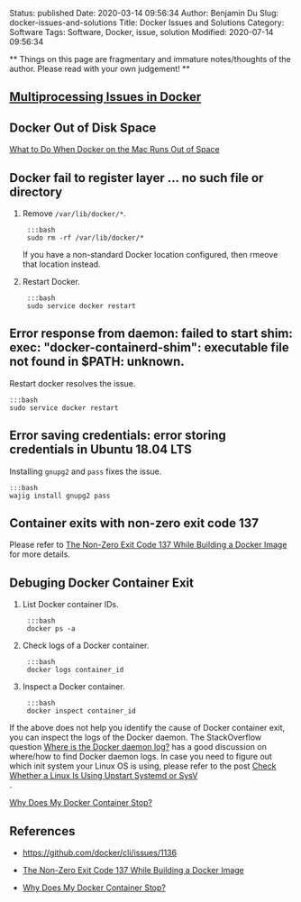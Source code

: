 Status: published
Date: 2020-03-14 09:56:34
Author: Benjamin Du
Slug: docker-issues-and-solutions
Title: Docker Issues and Solutions
Category: Software
Tags: Software, Docker, issue, solution
Modified: 2020-07-14 09:56:34

**
Things on this page are fragmentary and immature notes/thoughts of the author.
Please read with your own judgement!
**

## [Multiprocessing Issues in Docker](http://www.legendu.net/misc/blog/multiprocessing-issues-in-docker/)

## Docker Out of Disk Space

[What to Do When Docker on the Mac Runs Out of Space](https://rmoff.net/post/what-to-do-when-docker-runs-out-of-space/)

## Docker fail to register layer  ... no such file or directory

1. Remove `/var/lib/docker/*`.

        :::bash
        sudo rm -rf /var/lib/docker/*

    If you have a non-standard Docker location configured,
    then rmeove that location instead.

2. Restart Docker.

        :::bash
        sudo service docker restart

## Error response from daemon: failed to start shim: exec: "docker-containerd-shim": executable file not found in $PATH: unknown.

Restart docker resolves the issue.

    :::bash
    sudo service docker restart

## Error saving credentials: error storing credentials in Ubuntu 18.04 LTS

Installing `gnupg2` and `pass` fixes the issue.

    :::bash
    wajig install gnupg2 pass

## Container exits with non-zero exit code 137

Please refer to
[The Non-Zero Exit Code 137 While Building a Docker Image](http://www.legendu.net/misc/blog/the-non-zero-exit-code-137-while-building-a-docker-image/)
for more details.

## Debuging Docker Container Exit

1. List Docker container IDs. 

        :::bash
        docker ps -a

2. Check logs of a Docker container.

        :::bash
        docker logs container_id

3. Inspect a Docker container.

        :::bash
        docker inspect container_id

If the above does not help you identify the cause of Docker container exit,
you can inspect the logs of the Docker daemon.
The StackOverflow question
[Where is the Docker daemon log?](https://stackoverflow.com/questions/30969435/where-is-the-docker-daemon-log)
has a good discussion on where/how to find Docker daemon logs.
In case you need to figure out which init system your Linux OS is using,
please refer to the post
[Check Whether a Linux Is Using Upstart Systemd or SysV](http://www.legendu.net/misc/blog/check-whether-a-linux-is-using-upstart-systemd-or-sysv)            
.

[Why Does My Docker Container Stop?](https://www.tutorialworks.com/why-containers-stop/)

## References

- https://github.com/docker/cli/issues/1136

- [The Non-Zero Exit Code 137 While Building a Docker Image](http://www.legendu.net/misc/blog/the-non-zero-exit-code-137-while-building-a-docker-image/)

- [Why Does My Docker Container Stop?](https://www.tutorialworks.com/why-containers-stop/)